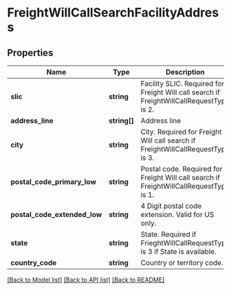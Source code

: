 # FreightWillCallSearchFacilityAddress

## Properties
Name | Type | Description | Notes
------------ | ------------- | ------------- | -------------
**slic** | **string** | Facility SLIC. Required for Freight Will call search if FreightWillCallRequestType is 2. | [optional] 
**address_line** | **string[]** | Address line | [optional] 
**city** | **string** | City. Required for Freight Will call search if FreightWillCallRequestType is 3. | [optional] 
**postal_code_primary_low** | **string** | Postal code. Required for Freight Will call search if FreightWillCallRequestType is 1. | [optional] 
**postal_code_extended_low** | **string** | 4 Digit postal code extension. Valid for US only. | [optional] 
**state** | **string** | State. Required if FrieghtWillCallRequestType is 3 if State is available. | [optional] 
**country_code** | **string** | Country or territory code. | 

[[Back to Model list]](../../README.md#documentation-for-models) [[Back to API list]](../../README.md#documentation-for-api-endpoints) [[Back to README]](../../README.md)

